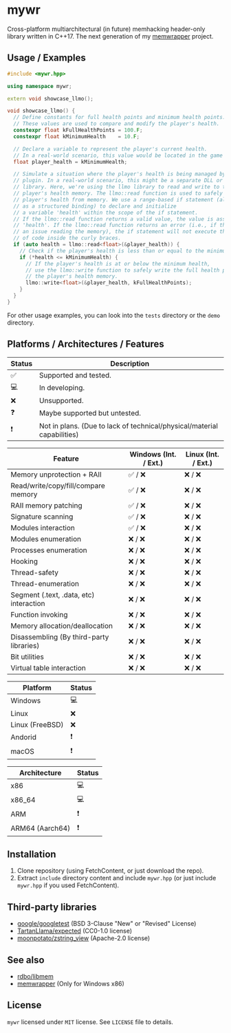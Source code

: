 # mywr

Cross-platform multiarchitectural (in future) memhacking header-only library written in C++17. The next generation of my [memwrapper](https://github.com/The-Musaigen/memwrapper) project.

## Usage / Examples

```c++
#include <mywr.hpp>

using namespace mywr;

extern void showcase_llmo();

void showcase_llmo() {
  // Define constants for full health points and minimum health points.
  // These values are used to compare and modify the player's health.
  constexpr float kFullHealthPoints = 100.F;
  constexpr float kMinimumHealth    = 10.F;

  // Declare a variable to represent the player's current health.
  // In a real-world scenario, this value would be located in the game's memory.
  float player_health = kMinimumHealth;

  // Simulate a situation where the player's health is being managed by a
  // plugin. In a real-world scenario, this might be a separate DLL or shared
  // library. Here, we're using the llmo library to read and write to the
  // player's health memory. The llmo::read function is used to safely read the
  // player's health from memory. We use a range-based if statement (also known
  // as a structured binding) to declare and initialize
  // a variable 'health' within the scope of the if statement.
  // If the llmo::read function returns a valid value, the value is assigned to
  // 'health'. If the llmo::read function returns an error (i.e., if there was
  // an issue reading the memory), the if statement will not execute the block
  // of code inside the curly braces.
  if (auto health = llmo::read<float>(&player_health)) {
    // Check if the player's health is less than or equal to the minimum health.
    if (*health <= kMinimumHealth) {
      // If the player's health is at or below the minimum health,
      // use the llmo::write function to safely write the full health points to
      // the player's health memory.
      llmo::write<float>(&player_health, kFullHealthPoints);
    }
  }
}

```

For other usage examples, you can look into the `tests` directory or the `demo` directory.

## Platforms / Architectures / Features

| Status | Description                                                             |
| ------ | ----------------------------------------------------------------------- |
| ✅      | Supported and tested.                                                   |
| 💻      | In developing.                                                          |
| ❌      | Unsupported.                                                            |
| ❓      | Maybe supported but untested.                                           |
| ❗      | Not in plans. (Due to lack of technical/physical/material capabilities) |

| Feature                                  | Windows (Int. / Ext.) | Linux (Int. / Ext.) |
| ---------------------------------------- | --------------------- | ------------------- |
| Memory unprotection + RAII               | ✅ / ❌                 | ❌ / ❌               |
| Read/write/copy/fill/compare memory      | ✅ / ❌                 | ❌ / ❌               |
| RAII memory patching                     | ✅ / ❌                 | ❌ / ❌               |
| Signature scanning                       | ✅ / ❌                 | ❌ / ❌               |
| Modules interaction                      | ✅ / ❌                 | ❌ / ❌               |
| Modules enumeration                      | ❌ / ❌                 | ❌ / ❌               |
| Processes enumeration                    | ❌ / ❌                 | ❌ / ❌               |
| Hooking                                  | ❌ / ❌                 | ❌ / ❌               |
| Thread-safety                            | ❌ / ❌                 | ❌ / ❌               |
| Thread-enumeration                       | ❌ / ❌                 | ❌ / ❌               |
| Segment (.text, .data, etc) interaction  | ❌ / ❌                 | ❌ / ❌               |
| Function invoking                        | ❌ / ❌                 | ❌ / ❌               |
| Memory allocation/deallocation           | ❌ / ❌                 | ❌ / ❌               |
| Disassembling (By third-party libraries) | ❌ / ❌                 | ❌ / ❌               |
| Bit utilities                            | ❌ / ❌                 | ❌ / ❌               |
| Virtual table interaction                | ❌ / ❌                 | ❌ / ❌               |

| Platform        | Status |
| --------------- | ------ |
| Windows         | 💻      |
| Linux           | ❌      |
| Linux (FreeBSD) | ❌      |
| Andorid         | ❗      |
| macOS           | ❗      |

| Architecture    | Status |
| --------------- | ------ |
| x86             | 💻      |
| x86_64          | 💻      |
| ARM             | ❗      |
| ARM64 (Aarch64) | ❗      |

## Installation

1. Clone repository (using FetchContent, or just download the repo).
2. Extract `include` directory content and include `mywr.hpp` (or just include `mywr.hpp` if you used FetchContent).

## Third-party libraries

* [google/googletest](https://github.com/google/googletest) (BSD 3-Clause "New" or "Revised" License)
* [TartanLlama/expected](https://github.com/TartanLlama/expected) (CC0-1.0 license)
* [moonpotato/zstring_view](https://github.com/moonpotato/zstring_view) (Apache-2.0 license)

## See also

* [rdbo/libmem](https://github.com/rdbo/libmem)
* [memwrapper](https://github.com/The-Musaigen/memwrapper) (Only for Windows x86)

## License

`mywr` licensed under `MIT` license. See `LICENSE` file to details.
